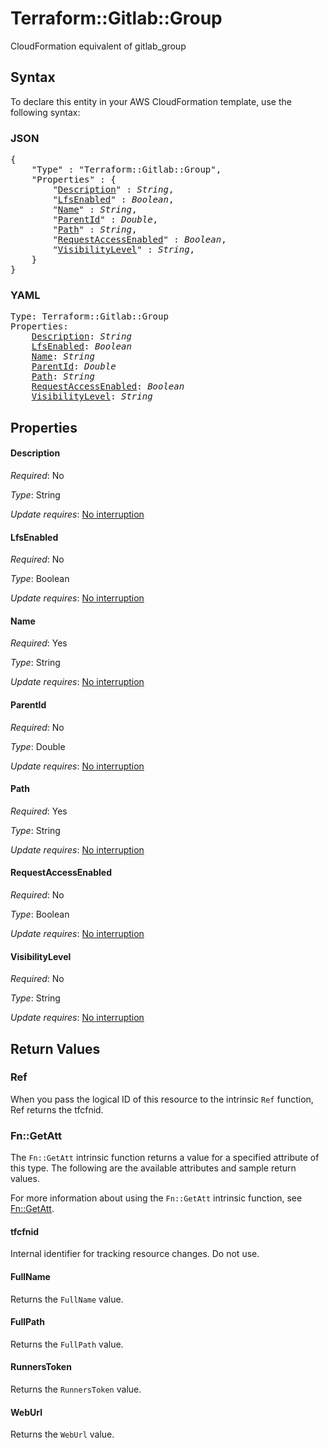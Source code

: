 # Terraform::Gitlab::Group

CloudFormation equivalent of gitlab_group

## Syntax

To declare this entity in your AWS CloudFormation template, use the following syntax:

### JSON

<pre>
{
    "Type" : "Terraform::Gitlab::Group",
    "Properties" : {
        "<a href="#description" title="Description">Description</a>" : <i>String</i>,
        "<a href="#lfsenabled" title="LfsEnabled">LfsEnabled</a>" : <i>Boolean</i>,
        "<a href="#name" title="Name">Name</a>" : <i>String</i>,
        "<a href="#parentid" title="ParentId">ParentId</a>" : <i>Double</i>,
        "<a href="#path" title="Path">Path</a>" : <i>String</i>,
        "<a href="#requestaccessenabled" title="RequestAccessEnabled">RequestAccessEnabled</a>" : <i>Boolean</i>,
        "<a href="#visibilitylevel" title="VisibilityLevel">VisibilityLevel</a>" : <i>String</i>,
    }
}
</pre>

### YAML

<pre>
Type: Terraform::Gitlab::Group
Properties:
    <a href="#description" title="Description">Description</a>: <i>String</i>
    <a href="#lfsenabled" title="LfsEnabled">LfsEnabled</a>: <i>Boolean</i>
    <a href="#name" title="Name">Name</a>: <i>String</i>
    <a href="#parentid" title="ParentId">ParentId</a>: <i>Double</i>
    <a href="#path" title="Path">Path</a>: <i>String</i>
    <a href="#requestaccessenabled" title="RequestAccessEnabled">RequestAccessEnabled</a>: <i>Boolean</i>
    <a href="#visibilitylevel" title="VisibilityLevel">VisibilityLevel</a>: <i>String</i>
</pre>

## Properties

#### Description

_Required_: No

_Type_: String

_Update requires_: [No interruption](https://docs.aws.amazon.com/AWSCloudFormation/latest/UserGuide/using-cfn-updating-stacks-update-behaviors.html#update-no-interrupt)

#### LfsEnabled

_Required_: No

_Type_: Boolean

_Update requires_: [No interruption](https://docs.aws.amazon.com/AWSCloudFormation/latest/UserGuide/using-cfn-updating-stacks-update-behaviors.html#update-no-interrupt)

#### Name

_Required_: Yes

_Type_: String

_Update requires_: [No interruption](https://docs.aws.amazon.com/AWSCloudFormation/latest/UserGuide/using-cfn-updating-stacks-update-behaviors.html#update-no-interrupt)

#### ParentId

_Required_: No

_Type_: Double

_Update requires_: [No interruption](https://docs.aws.amazon.com/AWSCloudFormation/latest/UserGuide/using-cfn-updating-stacks-update-behaviors.html#update-no-interrupt)

#### Path

_Required_: Yes

_Type_: String

_Update requires_: [No interruption](https://docs.aws.amazon.com/AWSCloudFormation/latest/UserGuide/using-cfn-updating-stacks-update-behaviors.html#update-no-interrupt)

#### RequestAccessEnabled

_Required_: No

_Type_: Boolean

_Update requires_: [No interruption](https://docs.aws.amazon.com/AWSCloudFormation/latest/UserGuide/using-cfn-updating-stacks-update-behaviors.html#update-no-interrupt)

#### VisibilityLevel

_Required_: No

_Type_: String

_Update requires_: [No interruption](https://docs.aws.amazon.com/AWSCloudFormation/latest/UserGuide/using-cfn-updating-stacks-update-behaviors.html#update-no-interrupt)

## Return Values

### Ref

When you pass the logical ID of this resource to the intrinsic `Ref` function, Ref returns the tfcfnid.

### Fn::GetAtt

The `Fn::GetAtt` intrinsic function returns a value for a specified attribute of this type. The following are the available attributes and sample return values.

For more information about using the `Fn::GetAtt` intrinsic function, see [Fn::GetAtt](https://docs.aws.amazon.com/AWSCloudFormation/latest/UserGuide/intrinsic-function-reference-getatt.html).

#### tfcfnid

Internal identifier for tracking resource changes. Do not use.

#### FullName

Returns the <code>FullName</code> value.

#### FullPath

Returns the <code>FullPath</code> value.

#### RunnersToken

Returns the <code>RunnersToken</code> value.

#### WebUrl

Returns the <code>WebUrl</code> value.


